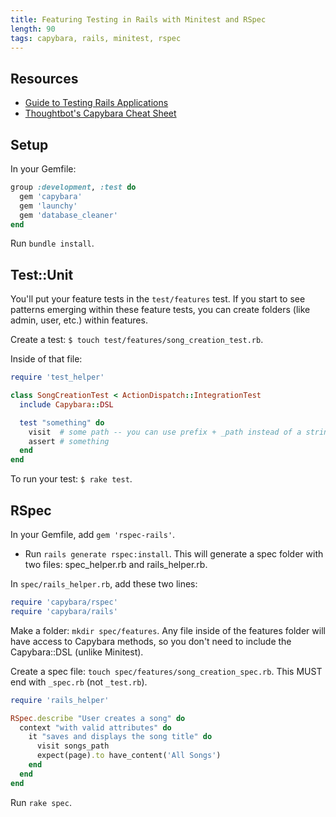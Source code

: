 ```yaml
---
title: Featuring Testing in Rails with Minitest and RSpec
length: 90
tags: capybara, rails, minitest, rspec
---
```


## Resources

* [Guide to Testing Rails Applications](http://guides.rubyonrails.org/testing.html)
* [Thoughtbot's Capybara Cheat Sheet](https://learn.thoughtbot.com/test-driven-rails-resources/capybara.pdf)

## Setup

In your Gemfile:

```ruby
group :development, :test do
  gem 'capybara'
  gem 'launchy'
  gem 'database_cleaner'
end
```

Run `bundle install`.

## Test::Unit

You'll put your feature tests in the `test/features` test. If you start to see patterns emerging within these feature tests, you can create folders (like admin, user, etc.) within features.

Create a test: `$ touch test/features/song_creation_test.rb`.

Inside of that file:

```ruby
require 'test_helper'

class SongCreationTest < ActionDispatch::IntegrationTest
  include Capybara::DSL

  test "something" do
    visit  # some path -- you can use prefix + _path instead of a string
    assert # something
  end
end
```

To run your test: `$ rake test`. 

## RSpec

In your Gemfile, add `gem 'rspec-rails'`. 

* Run `rails generate rspec:install`. This will generate a spec folder with two files: spec_helper.rb and rails_helper.rb. 

In `spec/rails_helper.rb`, add these two lines:

```ruby
require 'capybara/rspec'
require 'capybara/rails'
```

Make a folder: `mkdir spec/features`. Any file inside of the features folder will have access to Capybara methods, so you don't need to include the Capybara::DSL (unlike Minitest).

Create a spec file: `touch spec/features/song_creation_spec.rb`. This MUST end with `_spec.rb` (not `_test.rb`).

```ruby
require 'rails_helper'

RSpec.describe "User creates a song" do
  context "with valid attributes" do
    it "saves and displays the song title" do
      visit songs_path
      expect(page).to have_content('All Songs')
    end
  end
end

```

Run `rake spec`. 
